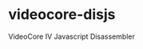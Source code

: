 videocore-disjs
===============

VideoCore IV Javascript Disassembler

<script>
  alert('test');
</script>